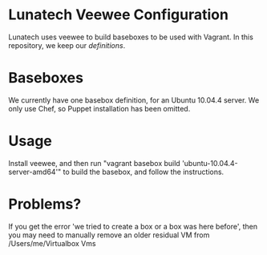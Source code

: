 Lunatech Veewee Configuration
=============================

Lunatech uses veewee to build baseboxes to be used with Vagrant. In this repository, we keep our _definitions_.

Baseboxes
=========

We currently have one basebox definition, for an Ubuntu 10.04.4 server. We only use Chef, so Puppet installation has been omitted.

Usage
=====

Install veewee, and then run "vagrant basebox build 'ubuntu-10.04.4-server-amd64'" to build the basebox, and follow the instructions.

Problems?
=========

If you get the error 'we tried to create a box or a box was here before', then you may need to manually remove an older residual VM from /Users/me/Virtualbox Vms

